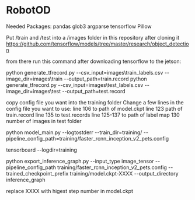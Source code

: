 # RobotOD


Needed Packages:
  pandas
  glob3
  argparse
  tensorflow
  Pillow

Put /train and /test into a /images folder in this repository after cloning it 
https://github.com/tensorflow/models/tree/master/research/object_detection

from there run this command after downloading tensorflow to the jetson:

python generate_tfrecord.py --csv_input=images\train_labels.csv --image_dir=images\train --output_path=train.record
python generate_tfrecord.py --csv_input=images\test_labels.csv --image_dir=images\test --output_path=test.record

copy config file you want into the training folder
Change a few lines in the config file you want to use:
line 106 to path of model.ckpt
line 123 path of train.record
line 135 to test.records
line 125-137 to path of label map
130 number of images in test folder 

python model_main.py --logtostderr --train_dir=training/ --pipeline_config_path=training/faster_rcnn_inception_v2_pets.config

tensorboard --logdir=training


python export_inference_graph.py --input_type image_tensor --pipeline_config_path training/faster_rcnn_inception_v2_pets.config --trained_checkpoint_prefix training/model.ckpt-XXXX --output_directory inference_graph

replace XXXX with higest step number in model.ckpt
